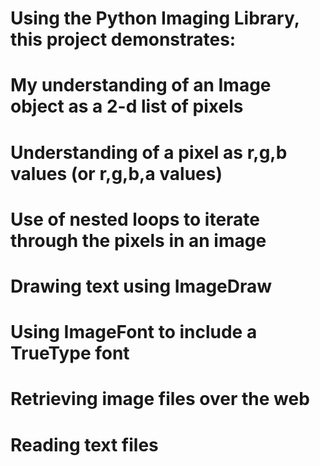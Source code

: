 # Using the Python Imaging Library, this project demonstrates:
# My understanding of an Image object as a 2-d list of pixels
# Understanding of a pixel as r,g,b values (or r,g,b,a values) 
# Use of nested loops to iterate through the pixels in an image 
# Drawing text using ImageDraw 
# Using ImageFont to include a TrueType font 
# Retrieving image files over the web 
# Reading text files
